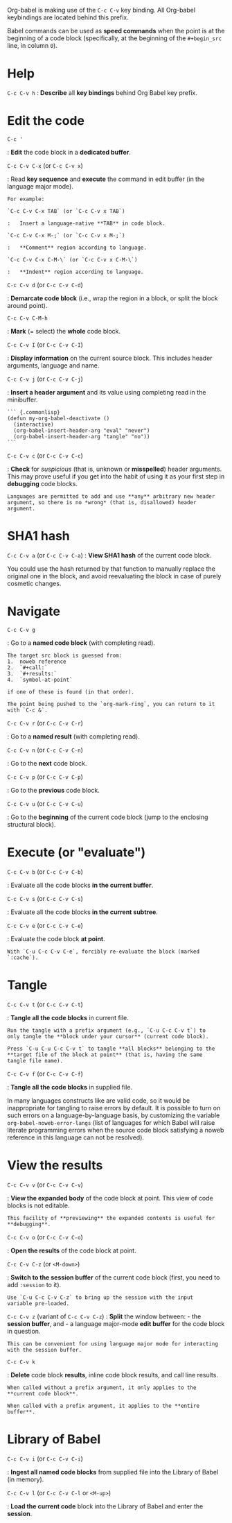 Org-babel is making use of the `C-c C-v` key binding. All Org-babel
keybindings are located behind this prefix.

<div class="tip">

Babel commands can be used as **speed commands** when the point is at
the beginning of a code block (specifically, at the beginning of the
`#+begin_src` line, in column `0`).

</div>

Help
====

`C-c C-v h`
:   **Describe** all **key bindings** behind Org Babel key prefix.

Edit the code
=============

`C-c '`

:   **Edit** the code block in a **dedicated buffer**.

`C-c C-v C-x` (or `C-c C-v x`)

:   Read **key sequence** and **execute** the command in edit buffer (in
    the language major mode).

    For example:

    `C-c C-v C-x TAB` (or `C-c C-v x TAB`)

    :   Insert a language-native **TAB** in code block.

    `C-c C-v C-x M-;` (or `C-c C-v x M-;`)

    :   **Comment** region according to language.

    `C-c C-v C-x C-M-\` (or `C-c C-v x C-M-\`)

    :   **Indent** region according to language.

`C-c C-v d` (or `C-c C-v C-d`)

:   **Demarcate code block** (i.e., wrap the region in a block, or split
    the block around point).

`C-c C-v C-M-h`

:   **Mark** (= select) the **whole** code block.

`C-c C-v I` (or `C-c C-v C-I`)

:   **Display information** on the current source block. This includes
    header arguments, language and name.

`C-c C-v j` (or `C-c C-v C-j`)

:   **Insert a header argument** and its value using completing read in
    the minibuffer.

    ``` {.commonlisp}
    (defun my-org-babel-deactivate ()
      (interactive)
      (org-babel-insert-header-arg "eval" "never")
      (org-babel-insert-header-arg "tangle" "no"))
    ```

`C-c C-v c` (or `C-c C-v C-c`)

:   **Check** for *suspicious* (that is, unknown or **misspelled**)
    header arguments. This may prove useful if you get into the habit of
    using it as your first step in **debugging** code blocks.

    Languages are permitted to add and use **any** arbitrary new header
    argument, so there is no *wrong* (that is, disallowed) header
    argument.

SHA1 hash
=========

`C-c C-v a` (or `C-c C-v C-a`)
:   **View SHA1 hash** of the current code block.

You could use the hash returned by that function to manually replace the
original one in the block, and avoid reevaluating the block in case of
purely cosmetic changes.

Navigate
========

`C-c C-v g`

:   Go to a **named code block** (with completing read).

    The target src block is guessed from:
    1.  noweb reference
    2.  `#+call:`
    3.  `#+results:`
    4.  `symbol-at-point`

    if one of these is found (in that order).

    The point being pushed to the `org-mark-ring`, you can return to it
    with `C-c &`.

`C-c C-v r` (or `C-c C-v C-r`)

:   Go to a **named result** (with completing read).

`C-c C-v n` (or `C-c C-v C-n`)

:   Go to the **next** code block.

`C-c C-v p` (or `C-c C-v C-p`)

:   Go to the **previous** code block.

`C-c C-v u` (or `C-c C-v C-u`)

:   Go to the **beginning** of the current code block (jump to the
    enclosing structural block).

Execute (or "evaluate")
=======================

`C-c C-v b` (or `C-c C-v C-b`)

:   Evaluate all the code blocks **in the current buffer**.

`C-c C-v s` (or `C-c C-v C-s`)

:   Evaluate all the code blocks **in the current subtree**.

`C-c C-v e` (or `C-c C-v C-e`)

:   Evaluate the code block **at point**.

    With `C-u C-c C-v C-e`, forcibly re-evaluate the block (marked
    `:cache`).

Tangle
======

`C-c C-v t` (or `C-c C-v C-t`)

:   **Tangle all the code blocks** in current file.

    Run the tangle with a prefix argument (e.g., `C-u C-c C-v t`) to
    only tangle the **block under your cursor** (current code block).

    Press `C-u C-u C-c C-v t` to tangle **all blocks** belonging to the
    **target file of the block at point** (that is, having the same
    tangle file name).

`C-c C-v f` (or `C-c C-v C-f`)

:   **Tangle all the code blocks** in supplied file.

In many languages constructs like <span id="foo"></span>are valid code,
so it would be inappropriate for tangling to raise errors by default. It
is possible to turn on such errors on a language-by-language basis, by
customizing the variable `org-babel-noweb-error-langs` (list of
languages for which Babel will raise literate programming errors when
the source code block satisfying a noweb reference in this language can
not be resolved).

View the results
================

`C-c C-v v` (or `C-c C-v C-v`)

:   **View the expanded body** of the code block at point. This view of
    code blocks is not editable.

    This facility of **previewing** the expanded contents is useful for
    **debugging**.

`C-c C-v o` (or `C-c C-v C-o`)

:   **Open the results** of the code block at point.

`C-c C-v C-z` (or `<M-down>`)

:   **Switch to the session buffer** of the current code block (first,
    you need to add `:session` to it).

    Use `C-u C-c C-v C-z` to bring up the session with the input
    variable pre-loaded.

`C-c C-v z` (variant of `C-c C-v C-z`)
:   **Split** the window between:
    -   the **session buffer**, and
    -   a language major-mode **edit buffer** for the code block in
        question.

    This can be convenient for using language major mode for interacting
    with the session buffer.

`C-c C-v k`

:   **Delete** code block **results**, inline code block results, and
    call line results.

    When called without a prefix argument, it only applies to the
    **current code block**.

    When called with a prefix argument, it applies to the **entire
    buffer**.

Library of Babel
================

`C-c C-v i` (or `C-c C-v C-i`)

:   **Ingest all named code blocks** from supplied file into the Library
    of Babel (in memory).

`C-c C-v l` (or `C-c C-v C-l` or `<M-up>`)

:   **Load the current code** block into the Library of Babel and enter
    the **session**.


